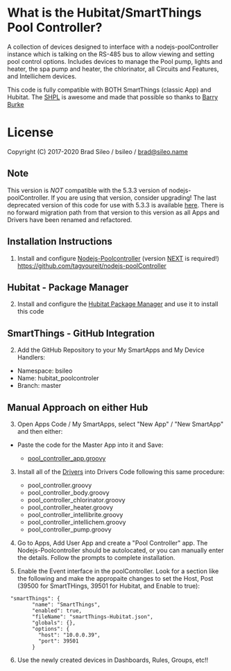 # What is the Hubitat/SmartThings Pool Controller?
A collection of devices designed to interface with a nodejs-poolController instance which is talking on the RS-485 bus to allow viewing and setting pool control options. Includes devices to manage the Pool pump, lights and heater, the spa pump and heater, the chlorinator, all Circuits and Features, and Intellichem devices.

This code is fully compatible with BOTH SmartThings (classic App) and Hubitat.  The [SHPL](https://github.com/SANdood/SmartThings-Hubitat-Portability-Library) is awesome and made that possible so thanks to [Barry Burke](https://github.com/SANdood)

# License
Copyright (C) 2017-2020  Brad Sileo / bsileo / brad@sileo.name

## Note
This version is *NOT* compatible with the 5.3.3 version of nodejs-poolController. If you are using that version, consider upgrading! The last deprecated version of this code for use with 5.3.3 is available [here](https://github.com/bsileo/hubitat_poolcontroller/tree/NJPC-5.3.3). There is no forward migration path from that version to this version as all Apps and Drivers have been renamed and refactored.

## Installation Instructions
1. Install and configure [Nodejs-Poolcontroller](https://github.com/tagyoureit/nodejs-poolController) (version [NEXT](https://github.com/tagyoureit/nodejs-poolController/tree/next) is required!)
          https://github.com/tagyoureit/nodejs-poolController

## Hubitat - Package Manager

2. Install and configure the [Hubitat Package Manager](https://github.com/dcmeglio/hubitat-packagemanager) and use it to install this code

## SmartThings - GitHub Integration
2. Add the GitHub Repository to your  My SmartApps and My Device Handlers:
- Namespace: bsileo
- Name: hubitat_poolcontroler
- Branch: master

## Manual Approach on either Hub
3. Open Apps Code / My SmartApps, select "New App" / "New SmartApp" and then either:

- Paste the code for the Master App into it and Save:

	* [pool_controller_app.groovy](https://raw.githubusercontent.com/bsileo/hubitat_poolcontroller/master/smartapps/bsileo/pool_controller_app.groovy)

3. Install all of the [Drivers](https://github.com/bsileo/hubitat_poolcontroller/tree/master/devicetypes/bsileo) into Drivers Code following this same procedure:

	* pool_controller.groovy
	* pool_controller_body.groovy
	* pool_controller_chlorinator.groovy
	* pool_controller_heater.groovy
	* pool_controller_intellibrite.groovy
	* pool_controller_intellichem.groovy
	* pool_controller_pump.groovy


4. Go to Apps, Add User App and create a "Pool Controller" app. The Nodejs-Poolcontroller should be autolocated, or you can manually enter the details. Follow the prompts to complete installation.

5. Enable the Event interface in the poolController. Look for a section like the following and make the appropaite changes to set the Host, Post (39500 for SmartTHings, 39501 for Hubitat, and Enable to true):

```
 "smartThings": {
        "name": "SmartThings",
        "enabled": true,
        "fileName": "smartThings-Hubitat.json",
        "globals": {},
        "options": {
          "host": "10.0.0.39",
          "port": 39501
        }
```

6. Use the newly created devices in Dashboards, Rules, Groups, etc!!
